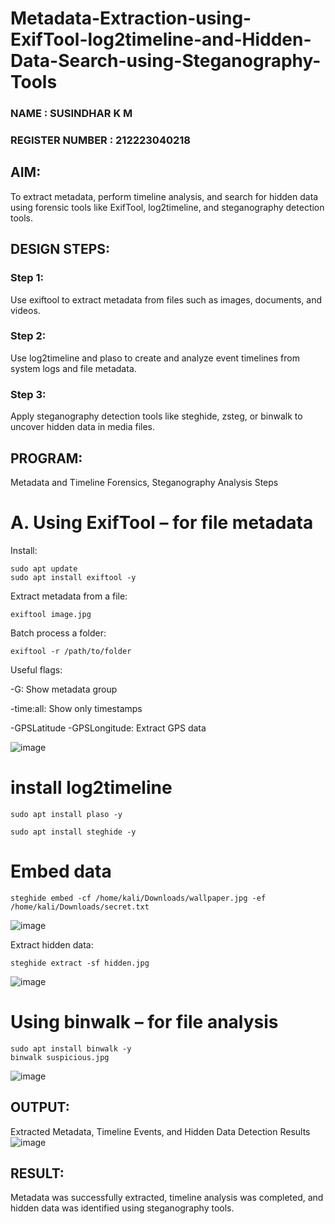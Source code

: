# Metadata-Extraction-using-ExifTool-log2timeline-and-Hidden-Data-Search-using-Steganography-Tools
### NAME : SUSINDHAR K M
### REGISTER NUMBER : 212223040218
## AIM:
To extract metadata, perform timeline analysis, and search for hidden data using forensic tools like ExifTool, log2timeline, and steganography detection tools.

## DESIGN STEPS:
### Step 1:
Use exiftool to extract metadata from files such as images, documents, and videos.

### Step 2:
Use log2timeline and plaso to create and analyze event timelines from system logs and file metadata.

### Step 3:
Apply steganography detection tools like steghide, zsteg, or binwalk to uncover hidden data in media files.

## PROGRAM:
Metadata and Timeline Forensics, Steganography Analysis Steps
# A. Using ExifTool – for file metadata

 Install:
```
sudo apt update
sudo apt install exiftool -y
```
 Extract metadata from a file:
```
exiftool image.jpg
```
 Batch process a folder:
```
exiftool -r /path/to/folder
```
Useful flags:

-G: Show metadata group

-time:all: Show only timestamps

-GPSLatitude -GPSLongitude: Extract GPS data

![image](https://github.com/user-attachments/assets/c36640f7-e35a-4946-8f51-2e616338573d)


# install log2timeline
```
sudo apt install plaso -y
```
```
sudo apt install steghide -y
```
# Embed data
```
steghide embed -cf /home/kali/Downloads/wallpaper.jpg -ef /home/kali/Downloads/secret.txt
```
![image](https://github.com/user-attachments/assets/bae809a0-5ab5-4241-aa62-aa172c3650be)



Extract hidden data:
```
steghide extract -sf hidden.jpg
```
![image](https://github.com/user-attachments/assets/7479df69-301e-485f-bcd7-96f398f7705a)


# Using binwalk – for file analysis

```
sudo apt install binwalk -y
binwalk suspicious.jpg
```
![image](https://github.com/user-attachments/assets/7bf1acdc-ca77-4526-81e9-8240df96cc6e)


## OUTPUT:
Extracted Metadata, Timeline Events, and Hidden Data Detection Results
![image](https://github.com/user-attachments/assets/4495d252-968f-4e02-927c-05a0a3760b00)


## RESULT:
Metadata was successfully extracted, timeline analysis was completed, and hidden data was identified using steganography tools.

